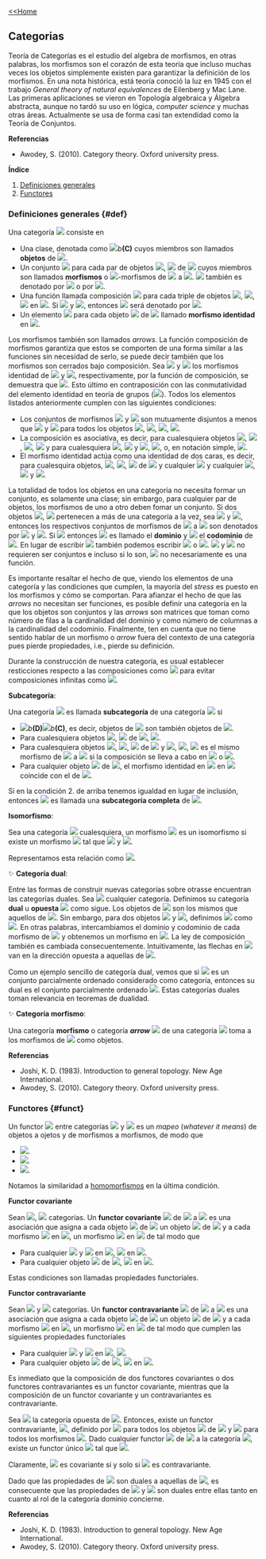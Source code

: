[<<Home](https://francescoapg.github.io/mathbio/)

## Categorias

Teoría de Categorías es el estudio del algebra de morfismos, en otras palabras, los morfismos son el corazón de esta teoría que incluso muchas veces los objetos simplemente existen para garantizar la definición de los morfismos. En una nota histórica, está teoría conoció la luz en 1945 con el trabajo _General theory of natural equivalences_ de Eilenberg y Mac Lane. Las primeras aplicaciones se vieron en Topología algebraica y Álgebra abstracta, aunque no tardó su uso en lógica, _computer science_ y muchas otras áreas. Actualmente se usa de forma casi tan extendidad como la Teoría de Conjuntos.

**Referencias**

- Awodey, S. (2010). Category theory. Oxford university press.

**Índice**

1. [Definiciones generales](#def)
2. [Functores](#funct)

### Definiciones generales {#def}

Una categoría <img src="https://render.githubusercontent.com/render/math?math=\large \mathcal{C}"> consiste en

- Una clase, denotada como <img src="https://render.githubusercontent.com/render/math?math=\large\mathcal{O}">_b_**(C)** cuyos miembros son llamados **objetos** de <img src=" https://render.githubusercontent.com/render/math?math=\large \mathcal{C}">.
- Un conjunto <img src="https://render.githubusercontent.com/render/math?math=\large M(X,Y)"> para cada par de objetos <img src="https://render.githubusercontent.com/render/math?math=\large X">, <img src="https://render.githubusercontent.com/render/math?math=\large Y"> de <img src="https://render.githubusercontent.com/render/math?math=\large \mathcal{C}"> cuyos miembros son llamados **morfismos** o <img src="https://render.githubusercontent.com/render/math?math=\large \mathcal{C}">-morfismos de <img src="https://render.githubusercontent.com/render/math?math=\large X"> a <img src="https://render.githubusercontent.com/render/math?math=\large Y">. <img src="https://render.githubusercontent.com/render/math?math=\large M(X,Y)"> también es denotado por <img src="https://render.githubusercontent.com/render/math?math=\large Mor(X,Y)"> o por <img src="https://render.githubusercontent.com/render/math?math=\large Mor_{\mathcal{C}}(X,Y)">.
- Una función llamada composición <img src="https://render.githubusercontent.com/render/math?math=\large \circ_{X,Y,Z}: M(X,Y)\times M(Y,Z)\to M(X,Z)"> para cada triple de objetos <img src="https://render.githubusercontent.com/render/math?math=\large X">, <img src="https://render.githubusercontent.com/render/math?math=\large Y">, <img src="https://render.githubusercontent.com/render/math?math=\large Z"> en <img src="https://render.githubusercontent.com/render/math?math=\large \mathcal{C}">. Si <img src="https://render.githubusercontent.com/render/math?math=\large f\in M(X,Y)"> y <img src="https://render.githubusercontent.com/render/math?math=\large g\in M(Y,Z)">, entonces <img src="https://render.githubusercontent.com/render/math?math=\large \circ_{X,Y,Z}(f,g)"> será denotado por <img src="https://render.githubusercontent.com/render/math?math=\large g\circ f">.
- Un elemento <img src="https://render.githubusercontent.com/render/math?math=\large 1_X\in M(X,X)"> para cada objeto <img src="https://render.githubusercontent.com/render/math?math=\large X"> de <img src="https://render.githubusercontent.com/render/math?math=\large \mathcal{C}"> llamado **morfismo identidad** en <img src="https://render.githubusercontent.com/render/math?math=\large X">.

Los morfismos también son llamados _arrows_. La función composición de morfismos garantiza que estos se comporten de una forma similar a las funciones sin necesidad de serlo, se puede decir también que los morfismos son cerrados bajo composición.
Sea <img src="https://render.githubusercontent.com/render/math?math=\large 1_A"> y <img src="https://render.githubusercontent.com/render/math?math=\large 1_B"> los morfismos identidad de <img src="https://render.githubusercontent.com/render/math?math=\large A"> y <img src="https://render.githubusercontent.com/render/math?math=\large B">, respectivamente, por la función de composición, se demuestra que <img src="https://render.githubusercontent.com/render/math?math=\large f\circ 1_A =f=1_B\circ f">. Esto último en contraposición con las conmutatividad del elemento identidad en teoría de grupos (<img src="https://render.githubusercontent.com/render/math?math=\large 1_G\circ x=x\circ 1_G=x">).
Todos los elementos listados anteriormente cumplen con las siguientes condiciones:

- Los conjuntos de morfismos <img src="https://render.githubusercontent.com/render/math?math=\large M(X,Y)"> y <img src="https://render.githubusercontent.com/render/math?math=\large M(Z,W)"> son mutuamente disjuntos a menos que <img src="https://render.githubusercontent.com/render/math?math=\large X=Z"> y <img src="https://render.githubusercontent.com/render/math?math=\large Y=W"> para todos los objetos <img src="https://render.githubusercontent.com/render/math?math=\large X">, <img src="https://render.githubusercontent.com/render/math?math=\large Y">, <img src="https://render.githubusercontent.com/render/math?math=\large Z">, <img src="https://render.githubusercontent.com/render/math?math=\large W">.
- La composición es asociativa, es decir, para cualesquiera objetos <img src="https://render.githubusercontent.com/render/math?math=\large X">, <img src="https://render.githubusercontent.com/render/math?math=\large Y">, <img src="https://render.githubusercontent.com/render/math?math=\large Z">, <img src="https://render.githubusercontent.com/render/math?math=\large W"> y para cualesquiera <img src="https://render.githubusercontent.com/render/math?math=\large f \in Mor(X,Y)">, <img src="https://render.githubusercontent.com/render/math?math=\large g\in Mor(Y,Z)"> y <img src="https://render.githubusercontent.com/render/math?math=\large h\in Mor(Z,W)">, <img src="https://render.githubusercontent.com/render/math?math=\large \circ_{X,Z,W}(\circ_{X,Y,Z}(f,g),h)=\circ_{X,Y,W}(f, \circ_{Y,Z,W}(g,h))">, o, en notación simple, <img src="https://render.githubusercontent.com/render/math?math=\large h\circ (g\circ f)=(h\circ g)\circ f">.
- El morfismo identidad actúa como una identidad de dos caras, es decir, para cualesquira objetos, <img src="https://render.githubusercontent.com/render/math?math=\large X">, <img src="https://render.githubusercontent.com/render/math?math=\large Y">, <img src="https://render.githubusercontent.com/render/math?math=\large Z"> de <img src="https://render.githubusercontent.com/render/math?math=\large \mathcal{C}"> y cualquier <img src="https://render.githubusercontent.com/render/math?math=\large f\in Mor(X,Y)"> y cualquier <img src="https://render.githubusercontent.com/render/math?math=\large g\in Mor(Y,Z)">, <img src="https://render.githubusercontent.com/render/math?math=\large 1_Y\circ f =f"> y <img src="https://render.githubusercontent.com/render/math?math=\large g\circ 1_Y=g">.


La totalidad de todos los objetos en una categoría no necesita formar un conjunto, es solamente una clase; sin embargo, para cualquier par de objetos, los morfismos de uno a otro deben fomar un conjunto.
Si dos objetos <img src="https://render.githubusercontent.com/render/math?math=\large X">, <img src="https://render.githubusercontent.com/render/math?math=\large Y"> pertenecen a más de una categoría a la vez, sea <img src="https://render.githubusercontent.com/render/math?math=\large \mathcal{C}"> y <img src="https://render.githubusercontent.com/render/math?math=\large \mathcal{D}">, entonces los respectivos conjuntos de morfismos de <img src="https://render.githubusercontent.com/render/math?math=\large X"> a <img src="https://render.githubusercontent.com/render/math?math=\large Y"> son denotados por <img src="https://render.githubusercontent.com/render/math?math=\large M_{\mathcal{C}(X,Y)}"> y <img src="https://render.githubusercontent.com/render/math?math=\large M_{\mathcal{D}}(X,Y)">.
Si <img src="https://render.githubusercontent.com/render/math?math=\large f\in Mor (X,Y)"> entonces <img src="https://render.githubusercontent.com/render/math?math=\large X"> es llamado el **dominio** y <img src="https://render.githubusercontent.com/render/math?math=\large Y"> el **codominio** de <img src="https://render.githubusercontent.com/render/math?math=\large f">.
En lugar de escribir <img src="https://render.githubusercontent.com/render/math?math=\large f \in Mor(X,Y)"> también podemos escribir <img src="https://render.githubusercontent.com/render/math?math=\large f:X\to Y"> o <img src="https://render.githubusercontent.com/render/math?math=\large X\xrightarrow{f}Y">. <img src="https://render.githubusercontent.com/render/math?math=\large X"> y <img src="https://render.githubusercontent.com/render/math?math=\large Y"> no requieren ser conjuntos e incluso si lo son, <img src="https://render.githubusercontent.com/render/math?math=\large f"> no necesariamente es una función.

Es importante resaltar el hecho de que, viendo los elementos de una categoría y las condiciones que cumplen, la mayoría del _stress_ es puesto en los morfismos y cómo se comportan. Para afianzar el hecho de que las _arrows_ no necesitan ser funciones, es posible definir una categoría en la que los objetos son conjuntos y las _arrows_ son matrices que toman como número de filas a la cardinalidad del dominio y como número de columnas a la cardinalidad del codominio.
Finalmente, ten en cuenta que no tiene sentido hablar de un morfismo o _arrow_ fuera del contexto de una categoría pues pierde propiedades, i.e., pierde su definición.

Durante la construcción de nuestra categoría, es usual establecer resticciones respecto a las composiciones como <img src="https://render.githubusercontent.com/render/math?math=\large (\forall f:A\to B,g:B\to A)(g\circ f=1_A\land f\circ g=1_B)"> para evitar composiciones infinitas como <img src="https://render.githubusercontent.com/render/math?math=\large f\circ g\circ f\circ g  ...">.

**Subcategoría**:

Una categoría <img src="https://render.githubusercontent.com/render/math?math=\large \mathcal{D}"> es llamada **subcategoría** de una categoría <img src="https://render.githubusercontent.com/render/math?math=\large \mathcal{C}"> si

- <img src="https://render.githubusercontent.com/render/math?math=\large \mathcal{O}">_b_**(D)**<img src="https://render.githubusercontent.com/render/math?math=\large \subset \mathcal{O}">_b_**(C)**, es decir, objetos de <img src="https://render.githubusercontent.com/render/math?math=\large \mathcal{D}"> son también objetos de <img src="https://render.githubusercontent.com/render/math?math=\large \mathcal{C}">.
- Para cualesquiera objetos <img src="https://render.githubusercontent.com/render/math?math=\large X">, <img src="https://render.githubusercontent.com/render/math?math=\large Y"> de <img src="https://render.githubusercontent.com/render/math?math=\large \mathcal{D}">, <img src="https://render.githubusercontent.com/render/math?math=\large Mor_{\mathcal{D}}(X,Y)\subset Mor_{\mathcal{C}}(X,Y)">.
- Para cualesquiera objetos <img src="https://render.githubusercontent.com/render/math?math=\large X">, <img src="https://render.githubusercontent.com/render/math?math=\large Y">, <img src="https://render.githubusercontent.com/render/math?math=\large Z"> de <img src="https://render.githubusercontent.com/render/math?math=\large \mathcal{D}"> y <img src="https://render.githubusercontent.com/render/math?math=\large f\in Mor_{\mathcal{D}}(X,Y)">, <img src="https://render.githubusercontent.com/render/math?math=\large g\in Mor_{\mathcal{D}}(Y,Z)">, <img src="https://render.githubusercontent.com/render/math?math=\large g\circ f"> es el mismo morfismo de <img src="https://render.githubusercontent.com/render/math?math=\large X"> a <img src="https://render.githubusercontent.com/render/math?math=\large Z"> si la composición se lleva a cabo en <img src="https://render.githubusercontent.com/render/math?math=\large \mathcal{D}"> o <img src="https://render.githubusercontent.com/render/math?math=\large \mathcal{C}">.
- Para cualquier objeto <img src="https://render.githubusercontent.com/render/math?math=\large X"> de <img src="https://render.githubusercontent.com/render/math?math=\large \mathcal{D}">, el morfismo identidad en <img src="https://render.githubusercontent.com/render/math?math=\large X"> en <img src="https://render.githubusercontent.com/render/math?math=\large \mathcal{D}"> coincide con el de <img src="https://render.githubusercontent.com/render/math?math=\large \mathcal{C}">.

Si en la condición 2. de arriba tenemos igualdad en lugar de inclusión, entonces <img src="https://render.githubusercontent.com/render/math?math=\large \mathcal{D}"> es llamada una **subcategoría completa** de <img src="https://render.githubusercontent.com/render/math?math=\large \mathcal{C}">.

**Isomorfismo**:

Sea una categoría <img src="https://render.githubusercontent.com/render/math?math=\large C"> cualesquiera, un morfismo <img src="https://render.githubusercontent.com/render/math?math=\large f:A\to B"> es un isomorfismo si existe un morfismo <img src="https://render.githubusercontent.com/render/math?math=\large g:A\to B"> tal que <img src="https://render.githubusercontent.com/render/math?math=\large g\circ f=1_A"> y <img src="https://render.githubusercontent.com/render/math?math=\large f\circ g=1_B">.

Representamos esta relación como <img src="https://render.githubusercontent.com/render/math?math=\large A\cong B">.

:sparkles: **Categoría dual**:

Entre las formas de construir nuevas categorías sobre otrasse encuentran las categorías duales.
Sea <img src="https://render.githubusercontent.com/render/math?math=\large \mathcal{C}"> cualquier categoría. Definimos su categoría **dual** u **opuesta** <img src="https://render.githubusercontent.com/render/math?math=\large \mathcal{C}^{op}"> como sigue.
Los objetos de <img src="https://render.githubusercontent.com/render/math?math=\large \mathcal{C}^{op}"> son los mismos que aquellos de <img src="https://render.githubusercontent.com/render/math?math=\large \mathcal{C}">. Sin embargo, para dos objetos <img src="https://render.githubusercontent.com/render/math?math=\large X"> y <img src="https://render.githubusercontent.com/render/math?math=\large Y">, definimos <img src="https://render.githubusercontent.com/render/math?math=\large Mor_{\mathcal{C}^{op}}(X,Y)"> como <img src="https://render.githubusercontent.com/render/math?math=\large Mor_{\mathcal{C}}(Y,X)">. En otras palabras, intercambiamos el dominio y codominio de cada morfismo de <img src="https://render.githubusercontent.com/render/math?math=\large \mathcal{C}"> y obtenemos un morfismo en <img src="https://render.githubusercontent.com/render/math?math=\large \mathcal{C}^{op}">. La ley de composición también es cambiada consecuentemente.
Intuitivamente, las flechas en <img src="https://render.githubusercontent.com/render/math?math=\large \mathcal{C}^{op}"> van en la dirección opuesta a aquellas de <img src="https://render.githubusercontent.com/render/math?math=\large \mathcal{C}">.

Como un ejemplo sencillo de categoría dual, vemos que si <img src="https://render.githubusercontent.com/render/math?math=\large (X,\leq)"> es un conjunto parcialmente ordenado considerado como categoría, entonces su dual es el conjunto parcialmente ordenado <img src="https://render.githubusercontent.com/render/math?math=\large (X, \geq)">. Estas categorías duales toman relevancia en teoremas de dualidad.

:sparkles: **Categoría morfismo**:

Una categoría **morfismo** o categoría _**arrow**_ <img src="https://render.githubusercontent.com/render/math?math=\large \mathcal{C}^{\to}"> de una categoría <img src="https://render.githubusercontent.com/render/math?math=\large \mathcal{C}"> toma a los morfismos de <img src="https://render.githubusercontent.com/render/math?math=\large \mathcal{C}"> como objetos.

**Referencias**

- Joshi, K. D. (1983). Introduction to general topology. New Age International.
- Awodey, S. (2010). Category theory. Oxford university press.

### Functores {#funct}

Un functor <img src="https://render.githubusercontent.com/render/math?math=\large F:C\to D"> entre categorías <img src="https://render.githubusercontent.com/render/math?math=\large C"> y <img src="https://render.githubusercontent.com/render/math?math=\large D"> es un _mapeo_ (_whatever it means_) de objetos a ojetos y de morfismos a morfismos, de modo que

- <img src="https://render.githubusercontent.com/render/math?math=\large F(f:A\to B)=F(A)\to F(B)">.
- <img src="https://render.githubusercontent.com/render/math?math=\large F(1_A)=1_{F(A)}">.
- <img src="https://render.githubusercontent.com/render/math?math=\large F(g\circ f)=F(g)\circ F(f)">.

Notamos la similaridad a [homomorfismos](https://francescoapg.github.io/mathbio/groups#homomorphism) en la última condición.

**Functor covariante**

Sean <img src="https://render.githubusercontent.com/render/math?math=\large \mathcal{C}">, <img src="https://render.githubusercontent.com/render/math?math=\large \mathcal{D}"> categorías. Un **functor covariante** <img src="https://render.githubusercontent.com/render/math?math=\large F"> de <img src="https://render.githubusercontent.com/render/math?math=\large \mathcal{C}"> a <img src="https://render.githubusercontent.com/render/math?math=\large \mathcal{D}"> es una asociación que asigna a cada objeto <img src="https://render.githubusercontent.com/render/math?math=\large X"> de <img src="https://render.githubusercontent.com/render/math?math=\large \mathcal{C}"> un objeto <img src="https://render.githubusercontent.com/render/math?math=\large F(X)"> de <img src="https://render.githubusercontent.com/render/math?math=\large \mathcal{D}"> y a cada morfismo <img src="https://render.githubusercontent.com/render/math?math=\large f:X\to Y"> en <img src="https://render.githubusercontent.com/render/math?math=\large \mathcal{C}">, un morfismo <img src="https://render.githubusercontent.com/render/math?math=\large F(f):F(X)\to F(Y)"> en <img src="https://render.githubusercontent.com/render/math?math=\large \mathcal{D}"> de tal modo que

- Para cualquier <img src="https://render.githubusercontent.com/render/math?math=\large f: X\to Y"> y <img src="https://render.githubusercontent.com/render/math?math=\large g: Y\to Z"> en <img src="https://render.githubusercontent.com/render/math?math=\large \mathcal{C}">, <img src="https://render.githubusercontent.com/render/math?math=\large F(g\circ f)=F(g)\circ F(f)"> en <img src="https://render.githubusercontent.com/render/math?math=\large \mathcal{D}">.
- Para cualquier objeto <img src="https://render.githubusercontent.com/render/math?math=\large X"> de <img src="https://render.githubusercontent.com/render/math?math=\large \mathcal{C}">, <img src="https://render.githubusercontent.com/render/math?math=\large F(1_X)=1_{F(X)}"> en <img src="https://render.githubusercontent.com/render/math?math=\large \mathcal{D}">.

Estas condiciones son llamadas propiedades functoriales.

**Functor contravariante**

Sean <img src="https://render.githubusercontent.com/render/math?math=\large \mathcal{C}"> y <img src="https://render.githubusercontent.com/render/math?math=\large \mathcal{D}"> categorías. Un **functor contravariante** <img src="https://render.githubusercontent.com/render/math?math=\large F"> de <img src="https://render.githubusercontent.com/render/math?math=\large \mathcal{C}"> a <img src="https://render.githubusercontent.com/render/math?math=\large \mathcal{D}"> es una asociación que asigna a cada objeto <img src="https://render.githubusercontent.com/render/math?math=\large X"> de <img src="https://render.githubusercontent.com/render/math?math=\large \mathcal{C}"> un objeto <img src="https://render.githubusercontent.com/render/math?math=\large F(X)"> de <img src="https://render.githubusercontent.com/render/math?math=\large \mathcal{D}"> y a cada morfismo <img src="https://render.githubusercontent.com/render/math?math=\large f:X\to Y"> en <img src="https://render.githubusercontent.com/render/math?math=\large \mathcal{C}">, un morfismo <img src="https://render.githubusercontent.com/render/math?math=\large F(f):F(Y)\to F(X)"> en <img src="https://render.githubusercontent.com/render/math?math=\large \mathcal{D}"> de tal modo que cumplen las siguientes propiedades functoriales

- Para cualquier <img src="https://render.githubusercontent.com/render/math?math=\large f:X\to Y"> y <img src="https://render.githubusercontent.com/render/math?math=\large g:Y \to Z"> en <img src="https://render.githubusercontent.com/render/math?math=\large \mathcal{C}">, <img src="https://render.githubusercontent.com/render/math?math=\large F(g\circ f)=F(f)\circ F(g)">.
- Para cualquier objeto <img src="https://render.githubusercontent.com/render/math?math=\large X"> de <img src="https://render.githubusercontent.com/render/math?math=\large \mathcal{C}">, <img src="https://render.githubusercontent.com/render/math?math=\large F(1_X)=1_{F(X)}"> en <img src="https://render.githubusercontent.com/render/math?math=\large \mathcal{D}">.

Es inmediato que la composición de dos functores covariantes o dos functores contravariantes es un functor covariante, mientras que la composición de un functor covariante y un contravariantes es contravariante.

Sea <img src="https://render.githubusercontent.com/render/math?math=\large \mathcal{C}^{op}"> la categoría opuesta de <img src="https://render.githubusercontent.com/render/math?math=\large \mathcal{C}">. Entonces, existe un functor contravariante, <img src="https://render.githubusercontent.com/render/math?math=\large I:\mathcal{C}\to \mathcal{C}^{op}">, definido por <img src="https://render.githubusercontent.com/render/math?math=\large I(X)=X"> para todos los objetos <img src="https://render.githubusercontent.com/render/math?math=\large X"> de <img src="https://render.githubusercontent.com/render/math?math=\large \mathcal{C}"> y <img src="https://render.githubusercontent.com/render/math?math=\large I(f)=f"> para todos los morfismos <img src="https://render.githubusercontent.com/render/math?math=\large f">. Dado cualquier functor <img src="https://render.githubusercontent.com/render/math?math=\large F"> de <img src="https://render.githubusercontent.com/render/math?math=\large \mathcal{C}"> a la categoría <img src="https://render.githubusercontent.com/render/math?math=\large \mathcal{D}">, existe un functor único <img src="https://render.githubusercontent.com/render/math?math=\large F^{op}: \mathcal{C}^{op}\to \mathcal{D}"> tal que <img src="https://render.githubusercontent.com/render/math?math=\large F^{op}\circ I=F">.

Claramente, <img src="https://render.githubusercontent.com/render/math?math=\large F"> es covariante si y solo si <img src="https://render.githubusercontent.com/render/math?math=\large F^{op}"> es contravariante.
    
Dado que las propiedades de <img src="https://render.githubusercontent.com/render/math?math=\large \mathcal{C}"> son duales a aquellas de <img src="https://render.githubusercontent.com/render/math?math=\large \mathcal{C}^{op}">, es consecuente que las propiedades de <img src="https://render.githubusercontent.com/render/math?math=\large F"> y <img src="https://render.githubusercontent.com/render/math?math=\large F^{op}"> son duales entre ellas tanto en cuanto al rol de la categoría dominio concierne.

**Referencias**

- Joshi, K. D. (1983). Introduction to general topology. New Age International.
- Awodey, S. (2010). Category theory. Oxford university press.
